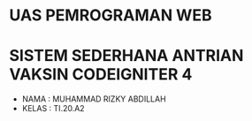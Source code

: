 # UAS PEMROGRAMAN WEB
# SISTEM SEDERHANA ANTRIAN VAKSIN CODEIGNITER 4
* NAMA : MUHAMMAD RIZKY ABDILLAH 
* KELAS : TI.20.A2
